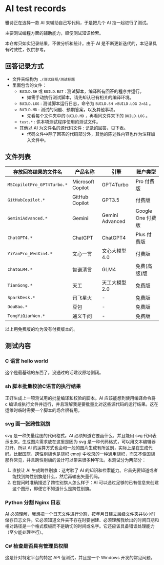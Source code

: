 # AI test records

雅诗正在选择一款 AI 来辅助自己写代码，于是把几个 AI 拉一起进行了测试。

主要测试编程方面的辅助能力，顺便测试知识检索。

本仓库只如实记录结果，不做分析和统计。由于 AI 是不断更新迭代的，本记录具有时效性，仅供参考。

## 回答记录方式

- 文件夹结构为 `./测试日期/测试标题`
- 里面包含的文件：
  - `BUILD.SH` 或 `BUILD.BAT` : 测试脚本，编译所有回答的程序并运行。
    - 如需手动执行测试脚本，请先却认已有相关的编译环境。
  - `BUILD.LOG` : 测试脚本运行日志，命令为 `BUILD.SH >BUILD.LOG 2>&1` 。
  - `BUILD.MD` : 测试的问题、预期答案，以及其他事项。
    - 先看每个文件夹中的 `BUILD.MD` ，再看同文件夹下的 `BUILD.LOG` 。
  - `test.*` : 供本项测试程序使用的测试文件。
  - 其他以 AI 为文件名的源代码文件 : 记录的回答，见下表。
    - 代码文件中除了回答的代码部分外，其他的陈述性内容也作为注释加入文件中。

## 文件列表

| 存放回答结果的文件名       | 产品名称          | 引擎            | 账户类型          |
| -------------------------- | ----------------- | --------------- | ----------------- |
| `MSCopilotPro_GPT4Turbo.*` | Microsoft Copilot | GPT4Turbo       | Pro 付费版        |
| `GitHubCopilot.*`          | GitHub Copilot    | GPT3.5          | 付费版            |
| `GeminiAdvanced.*`         | Gemini            | Gemini Advanced | Google One 付费版 |
| `ChatGPT4.*`               | ChatGPT           | ChatGPT4        | Plus 付费版       |
| `YiYanPro_WenXin4.*`       | 文心一言          | 文心大模型 4.0  | 付费版            |
| `ChatGLM4.*`               | 智谱清言          | GLM4            | 免费(高级)版      |
| `TianGong.*`               | 天工              | 天工大模型 2.0  | 免费版            |
| `SparkDesk.*`              | 讯飞星火          | -               | 免费版            |
| `DouBao.*`                 | 豆包              | -               | 免费版            |
| `TongYiQianWen.*`          | 通义千问          | -               | 免费版            |

以上用免费版的均为没有付费版本的。

## 测试内容

### C 语言 hello world 

这个是最基础的东西了，没通过的话建议原地倒闭。

### sh 脚本批量校验C语言的执行结果

正好生成上一项测试用的批量编译和校验的脚本。AI 应该能想到使用编译命令将 c 编译成执行文件并运行，并且理解我是要批量比对这些源代码的运行结果。这在运维时临时需要一个脚本的场合很有用。

### svg 画一张跨性别旗

svg 是一种矢量绘图的代码格式，AI 必须知道它要画什么，并且能用 svg 代码表示出来。生成图片需求放在这里是因为 svg 是一种代码格式，可以用文本编辑器打开，所以 AI 的运算方式也会和一般的图片生成有所区别，实际上是在生成代码。比起国旗，跨性别旗也是旗帜 emoji 中收录的一种通用旗帜，而又不像国旗那样常见，并且跨性别旗的设计可以带来很多种写法。本测试分为两部分：

1. 直接让 AI 生成跨性别旗：这考验了 AI 的知识和检索能力。它首先要知道或者能找到跨性别旗是什么，然后再输出矢量代码。
2. 在提问时准确描述了跨性别旗人怎么样子：AI 可以通过足够的已有信息来创建这个图形，即便它不知道什么是跨性别旗。

### Python 分割 Nginx 日志

AI 必须理解，我想把一个日志文件进行分割，按年月日建立层级文件夹并以小时储存日志文件。它必须知道文件夹不存在时要创建、必须理解我给出的时间日期和相对路径是一个格式模板而不是确切的时间或名字。它还应该具备错误处理能力（至少能处理空行）。

### C# 检查是否具有管理员权限

这是针对特定平台的特定 API 但测试，并且是一个 Windows 开发的常见问题。
